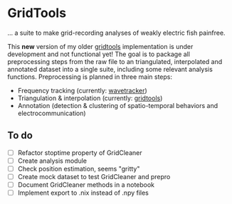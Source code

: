 # GridTools

... a suite to make grid-recording analyses of weakly electric fish painfree.

This **new** version of my older [gridtools](https://github.com/weygoldt/gridtools) implementation is under development and not functional yet!
The goal is to package all preprocessing steps from the raw file to an triangulated, interpolated and annotated dataset into a single suite, including some relevant analysis functions.
Preprocessing is planned in three main steps: 

- Frequency tracking (currently: [wavetracker](https://github.com/tillraab/wavetracker))
- Triangulation & interpolation (currently: [gridtools](https://github.com/weygoldt/gridtools))
- Annotation (detection & clustering of spatio-temporal behaviors and electrocommunication)

## To do

- [ ] Refactor stoptime property of GridCleaner
- [ ] Create analysis module
- [ ] Check position estimation, seems "gritty"
- [ ] Create mock dataset to test GridCleaner and prepro
- [ ] Document GridCleaner methods in a notebook
- [ ] Implement export to .nix instead of .npy files